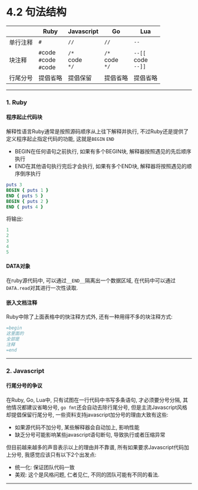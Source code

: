 # 4.2 句法结构

|          | Ruby                              | Javascript           | Go                   | Lua                      |
|----------|-----------------------------------|----------------------|----------------------|--------------------------|
| 单行注释 | `#`                               | `//`                 | `//`                 | `--`                     |
| 块注释   | `#`code<br>`#`code<br>`#`code<br> | `/*`<br>code<br>`*/` | `/*`<br>code<br>`*/` | `--[[`<br>code<br>`--]]` |
| 行尾分号 | 提倡省略                          | 提倡保留             | 提倡省略             | 提倡省略                 |

---

### 1. Ruby

#### 程序起止代码块

解释性语言Ruby通常是按照源码顺序从上往下解释并执行, 不过Ruby还是提供了定义程序起止指定代码的功能, 这就是`BEGIN` `END`

* BEGIN在任何语句之前执行, 如果有多个BEGIN块, 解释器按照遇见的先后顺序执行
* END在其他语句执行完后才会执行, 如果有多个END块, 解释器将按照遇见的顺序倒序执行

```ruby
puts 3
BEGIN { puts 1 }
END { puts 5 }
BEGIN { puts 2 }
END { puts 4 }
```

将输出:

```ruby
1
2
3
4
5
```

#### DATA对象

在ruby源代码中, 可以通过`__END__`隔离出一个数据区域, 在代码中可以通过`DATA.read`对其进行一次性读取.

#### 嵌入文档注释

Ruby中除了上面表格中的快注释方式外, 还有一种用得不多的块注释方式:

```ruby
=begin
这里面的
全部是
注释
=end
```

---

### 2. Javascript

#### 行尾分号的争议

在Ruby, Go, Lua中, 只有试图在一行代码中书写多条语句, 才必须要分号分隔, 其他情况都建议省略分号, `go fmt`还会自动去除行尾分号, 但是主流Javascript风格却提倡保留行尾分号, 一些资料支持javascript加分号的理由大致有这些:

* 如果源代码不加分号, 某些解释器会自动加上, 影响性能
* 缺乏分号可能影响某些javascript语句断句, 导致执行或者压缩异常

但目前越来越多的声音表示以上的理由并不靠谱, 所有如果要求Javascript代码加上分号, 我感觉应该只有以下2个出发点:

* 统一化: 保证团队代码一致
* 美观: 这个是风格问题, 仁者见仁, 不同的团队可能有不同的看法.

---
<!--
todo ruby* 点号续行, 便于级联调用
-->
